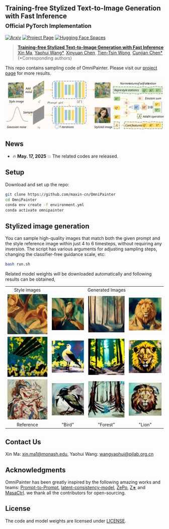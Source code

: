 ## Training-free Stylized Text-to-Image Generation with Fast Inference <br><sub>Official PyTorch Implementation</sub>


[![Arxiv](https://img.shields.io/badge/Arxiv-b31b1b.svg)](https://arxiv.org/abs/2407.15642) 
[![Project Page](https://img.shields.io/badge/Project-Website-blue)](https://maxin-cn.github.io/omnipainter_project/)
[![Hugging Face Spaces](https://img.shields.io/badge/%F0%9F%A4%97%20Hugging%20Face-Spaces-yellow)](https://huggingface.co/spaces/maxin-cn/Cinemo)

> [**Training-free Stylized Text-to-Image Generation with Fast Inference**](https://maxin-cn.github.io/cinemo_project/)<br>
> [Xin Ma](https://maxin-cn.github.io/), [Yaohui Wang*](https://wyhsirius.github.io/), [Xinyuan Chen](https://scholar.google.com/citations?user=3fWSC8YAAAAJ), [Tien-Tsin Wong](https://ttwong12.github.io/myself.html), [Cunjian Chen*](https://cunjian.github.io/) <br>
> (*Corresponding authors)

This repo contains sampling code of OmniPainter. Please visit our [project page](https://maxin-cn.github.io/cinemo_project/) for more results.

<!--
In this project, we propose a novel stylized image generation method leveraging a pre-trained large-scale diffusion model without requiring fine-tuning or any additional optimization, termed as OmniPainter. Specifically, we exploit the self-consistency property of latent consistency models to extract the representative style statistics from reference style images to guide the stylization process. Additionally, we then introduce the norm mixture of self-attention, which enables the model to query the most relevant style patterns from these statistics for the intermediate output content features. This mechanism also ensures that the stylized results align closely with the distribution of the reference style images.
-->
 
<div align="center">
    <img src="visuals/pipeline.svg">
</div>


## News

- 🔥 **May. 17, 2025** 💥 The related codes are released.

## Setup

Download and set up the repo:

```bash
git clone https://github.com/maxin-cn/OmniPainter
cd OmniPainter
conda env create -f environment.yml
conda activate omnipainter
```

## Stylized image generation

You can sample high-quality images that match both the given prompt and the style reference image within just 4 to 6 timesteps, without requiring any inversion. The script has various arguments for adjusting sampling steps, changing the classifier-free guidance scale, etc:

```bash
bash run.sh
```

Related model weights will be downloaded automatically and following results can be obtained,

<table style="width:100%; text-align:center;">
<tr>
  <td align="center">Style images</td>
  <td align="center" colspan="3">Generated Images</td>
</tr>
<tr>
  <td align="center"><img src="visuals/style_images/pablo-picasso_bathing-1908.jpg" width="100%"></td>
  <td align="center"><img src="visuals/results/pablo-picasso_bathing-1908/bird.png" width="100%"></td>
  <td align="center"><img src="visuals/results/pablo-picasso_bathing-1908/forest.png" width="100%"></td>
  <td align="center"><img src="visuals/results/pablo-picasso_bathing-1908/lion.png" width="100%"></td>
</tr>

<tr>
  <td align="center"><img src="visuals/style_images/paul-reed_glm-2005.jpg" width="100%"></td>
  <td align="center"><img src="visuals/results/paul-reed_glm-2005/bird.png" width="100%"></td>
  <td align="center"><img src="visuals/results/paul-reed_glm-2005/forest.png" width="100%"></td>
  <td align="center"><img src="visuals/results/paul-reed_glm-2005/lion.png" width="100%"></td>
</tr>

<tr>
  <td align="center"><img src="visuals/style_images/robert-goodnough_horses-iii-1960.jpg" width="100%"></td>
  <td align="center"><img src="visuals/results/robert-goodnough_horses-iii-1960/bird.png" width="100%"></td>
  <td align="center"><img src="visuals/results/robert-goodnough_horses-iii-1960/forest.png" width="100%"></td>
  <td align="center"><img src="visuals/results/robert-goodnough_horses-iii-1960/lion.png" width="100%"></td>
</tr>

<tr>
  <td align="center">Reference</td>
  <td align="center">"Bird"</td>
  <td align="center">"Forest"</td>
  <td align="center">"Lion"</td>
</tr>

</table>

## Contact Us
Xin Ma: xin.ma1@monash.edu,
Yaohui Wang: wangyaohui@pjlab.org.cn 

<!-- ## Citation
If you find this work useful for your research, please consider citing it.
```bibtex
@article{ma2024cinemo,
  title={Cinemo: Consistent and Controllable Image Animation with Motion Diffusion Models},
  author={Ma, Xin and Wang, Yaohui and Jia, Gengyun and Chen, Xinyuan and Wong, Tien-Tsin and Li, Yuan-Fang and Chen, Cunjian},
  journal={arXiv preprint arXiv:2407.15642},
  year={2024}
}
``` -->


## Acknowledgments
OmniPainter has been greatly inspired by the following amazing works and teams: [Prompt-to-Prompt](https://github.com/google/prompt-to-prompt), [latent-consistency-model](https://github.com/luosiallen/latent-consistency-model), [ZePo](https://github.com/liujin112/ZePo), [Z∗](https://github.com/HolmesShuan/Zero-shot-Style-Transfer-via-Attention-Rearrangement) and [MasaCtrl](https://github.com/TencentARC/MasaCtrl). we thank all the contributors for open-sourcing.


## License
The code and model weights are licensed under [LICENSE](LICENSE).
